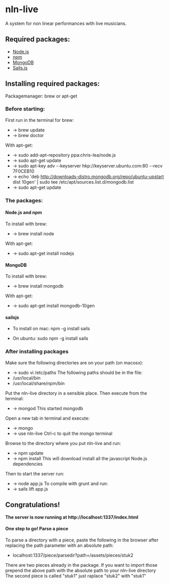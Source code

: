 nln-live
=========

A system for non linear performances with live musicians.

## Required packages:
* [Node.js](https://www.google.nl/url?sa=t&rct=j&q=&esrc=s&source=web&cd=1&cad=rja&ved=0CDIQFjAA&url=http%3A%2F%2Fnodejs.org%2F&ei=lvjwUraxBqSw0QW9koHQCw&usg=AFQjCNE4Ts3F1ZWcYkLwsfNqE6RHZgUpyg&bvm=bv.60444564,d.d2k)
* [npm](https://npmjs.org/)
* [MongoDB](http://www.mongodb.org/)
* [Sails.js](http://sailsjs.org/)

## Installing required packages:

Packagemanager:
brew or apt-get

### Before starting:
First run in the terminal for brew:
* -> brew update
* -> brew doctor

With apt-get: 
* -> sudo add-apt-repository ppa:chris-lea/node.js
* -> sudo apt-get update
* -> sudo apt-key adv --keyserver hkp://keyserver.ubuntu.com:80 --recv 7F0CEB10
* -> echo 'deb http://downloads-distro.mongodb.org/repo/ubuntu-upstart dist 10gen' | sudo tee /etc/apt/sources.list.d/mongodb.list
* -> sudo apt-get update

### The packages:

#### Node.js and npm
To install with brew:
* -> brew install node

With apt-get:
* -> sudo apt-get install nodejs

#### MongoDB
To install with brew:
* -> brew install mongodb

With apt-get:
* -> sudo apt-get install mongodb-10gen

#### sailsjs
* To install on mac: npm -g install sails

* On ubuntu: sudo npm -g install sails


### After installing packages
Make sure the following directories are on your path (on macosx): 
* -> sudo vi /etc/paths 
The following paths should be in the file:
* /usr/local/bin 
* /usr/local/share/npm/bin

Put the nln-live directory in a sensible place. Then execute from the terminal:
* -> mongod
This started mongodb

Open a new tab in terminal and execute:
* -> mongo 
* -> use nln-live
Ctrl-c to quit the mongo terminal

Browse to the directory where you put nln-live and run:
* -> npm update
* -> npm install
This will download install all the javascript Node.js dependencies

Then to start the server run:
* -> node app.js
To compile with grunt and run:
* -> sails lift app.js

## Congratulations!
**The server is now running at http://localhost:1337/index.html**

#### One step to go! Parse a piece
To parse a directory with a piece, paste the following in the browser after replacing the path parameter with an absolute path:
* localhost:1337/piece/parsedir?path=/assets/pieces/stuk2

There are two pieces already in the package. If you want to import those prepend the above path with the absolute path to your nln-live directory
The second piece is called "stuk1" just raplace "stuk2" with "stuk1"
